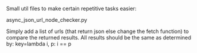 Small util files to make certain repetitive tasks easier:

async_json_url_node_checker.py

Simply add a list of urls (that return json else change the fetch function) to compare the returned results.
All results should be the same as determined by: key=lambda i, p: i == p

